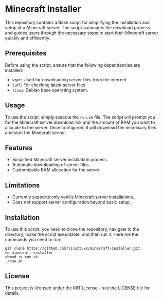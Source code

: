 # Minecraft Installer

This repository contains a Bash script for simplifying the installation and setup of a Minecraft server. The script automates the download process and guides users through the necessary steps to start their Minecraft server quickly and efficiently.

## Prerequisites

Before using the script, ensure that the following dependencies are installed:

- `wget`: Used for downloading server files from the internet.
- `curl`: For checking latest server files
- `linux`: Debian base operating system.

## Usage

To use the script, simply execute the `run.sh` file. The script will prompt you for the Minecraft server download link and the amount of RAM you want to allocate to the server. Once configured, it will download the necessary files and start the Minecraft server.

## Features

- Simplified Minecraft server installation process.
- Automatic downloading of server files.
- Customizable RAM allocation for the server.

## Limitations

- Currently supports only vanilla Minecraft server installations.
- Does not support server configuration beyond basic setup.

## Installation

To use this script, you need to clone the repository, navigate to the directory, make the script executable, and then run it. Here are the commands you need to run:

```shellscript
git clone https://github.com/linuztuxx/minecraft-installer.git
cd minecraft-installer
chmod +x run.sh
./run.sh
```

## License

This project is licensed under the MIT License - see the [LICENSE](LICENSE) file for details.

